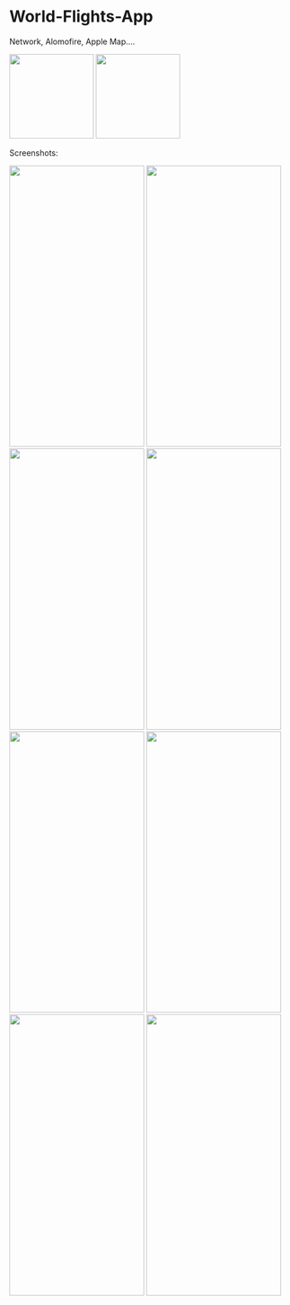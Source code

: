 # World-Flights-App
Network, Alomofire, Apple Map....



<p>
<img src="https://user-images.githubusercontent.com/84919477/156874649-2ddd44a6-c128-4654-836d-a80d3d9a88a6.png" width="150" height="150" />
<img src="https://user-images.githubusercontent.com/84919477/156873615-9ac20de4-aa41-44d6-9e84-f874436dc46c.png" width="150" height="150" />
</p>
Screenshots:
<p>
<img src="https://user-images.githubusercontent.com/84919477/156873677-9a449d2f-24a2-4515-ad30-1438d4c9a9dd.png" width="240" height="500" />
 <img src="https://user-images.githubusercontent.com/84919477/156873680-08efe026-aba1-411a-bdec-d5d55fcea50f.png" width="240" height="500" />
<img src="https://user-images.githubusercontent.com/84919477/156873681-bf5bfcda-731e-46f2-b54c-1b054137a319.png" width="240" height="500" />
<img src="https://user-images.githubusercontent.com/84919477/156873683-5a4f1778-b1cd-4290-b82d-92e73db49770.png" width="240" height="500" />
<img src="https://user-images.githubusercontent.com/84919477/156873686-46ccfc7e-bccf-40a6-8efc-ca3e4b1f3e48.png" width="240" height="500" />
<img src="https://user-images.githubusercontent.com/84919477/156873687-513daeb9-d55f-41b9-8d19-a874576b560e.png" width="240" height="500" />
<img src="https://user-images.githubusercontent.com/84919477/156873689-81cbcbb9-6ce0-4989-836b-00ca6cc18b1e.png" width="240" height="500" />
<img src="https://user-images.githubusercontent.com/84919477/156873690-3635460a-cbcf-4b9c-a02f-f97f7ca81ba0.png" width="240" height="500" />
</p>
